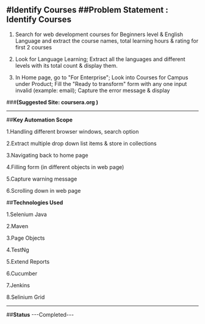 #**Identify Courses**
##**Problem Statement : Identify Courses**
---

1. Search for web development courses for Beginners level & English Language and extract the course names, total learning hours & rating for first 2 courses

2. Look for Language Learning; Extract all the languages and different levels with its total count & display them.

3. In Home page, go to "For Enterprise"; Look into Courses for Campus under Product; Fill the  "Ready to transform" form with any one input invalid (example: email); Capture the error message & display


 ###**(Suggested Site: coursera.org )**

---
##**Key Automation Scope**


1.Handling different browser windows, search option


2.Extract multiple drop down list items & store in collections


3.Navigating back to home page


4.Filling form (in different objects in web page)


5.Capture warning message


6.Scrolling down in web page


##**Technologies Used**

1.Selenium Java

2.Maven

3.Page Objects

4.TestNg

5.Extend Reports

6.Cucumber

7.Jenkins

8.Selinium Grid

-----

##**Status**
---Completed---